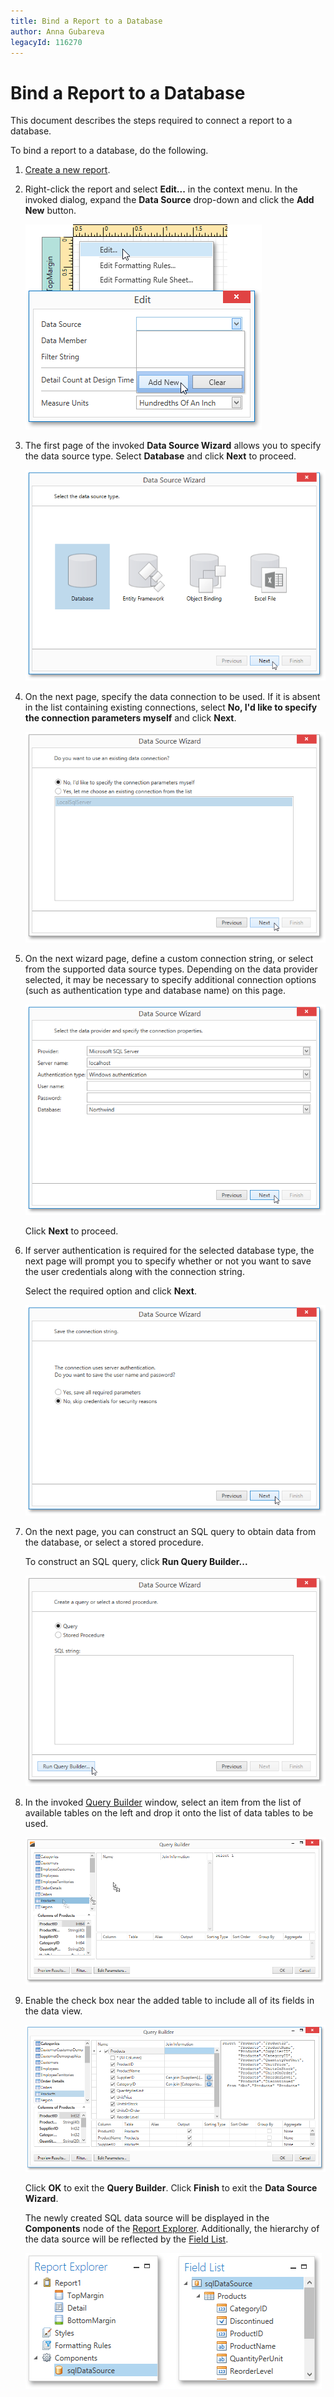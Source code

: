 ```yaml
---
title: Bind a Report to a Database
author: Anna Gubareva
legacyId: 116270
---
```

# Bind a Report to a Database
This document describes the steps required to connect a report to a database.

To bind a report to a database, do the following.
1. [Create a new report](../../basic-operations/create-a-new-report.md).
2. Right-click the report and select **Edit...** in the context menu. In the invoked dialog, expand the **Data Source** drop-down and click the **Add New** button.
	
	![EUD_WpfReportDesigner_AddDataSource](../../../../../../images/img123562.png)
3. The first page of the invoked **Data Source Wizard** allows you to specify the data source type. Select **Database** and click **Next** to proceed.
	
	![EUD_WpfReportDesigner_DataSourceWizard_Database](../../../../../../images/img123568.png)
4. On the next page, specify the data connection to be used. If it is absent in the list containing existing connections, select **No, I'd like to specify the connection parameters myself** and click **Next**.
	
	![EUD_WpfReportDesigner_DataSourceWizard_Database_1](../../../../../../images/img123985.png)
5. On the next wizard page, define a custom connection string, or select from the supported data source types. Depending on the data provider selected, it may be necessary to specify additional connection options (such as authentication type and database name) on this page.
	
	![EUD_WpfReportDesigner_DataSourceWizard_Database_2](../../../../../../images/img123986.png)
	
	Click **Next** to proceed.
6. If server authentication is required for the selected database type, the next page will prompt you to specify whether or not you want to save the user credentials along with the connection string.
	
	Select the required option and click **Next**.
	
	![EUD_WpfReportDesigner_DataSourceWizard_Database_3](../../../../../../images/img123987.png)
7. On the next page, you can construct an SQL query to obtain data from the database, or select a stored procedure.
	
	To construct an SQL query, click **Run Query Builder...**
	
	![EUD_WpfReportDesigner_DataSourceWizard_Database_4](../../../../../../images/img123988.png)
8. In the invoked [Query Builder](../../../interface-elements/query-builder.md) window, select an item from the list of available tables on the left and drop it onto the list of data tables to be used.
	
	![WPDDesigner_QueryBuilder_AddingTable](../../../../../../images/img122798.png)
9. Enable the check box near the added table to include all of its fields in the data view.
	
	![WPDDesigner_QueryBuilder_AddTable](../../../../../../images/img122117.png)
	
	Click **OK** to exit the **Query Builder**. Click **Finish** to exit the **Data Source Wizard**.
	
	The newly created SQL data source will be displayed in the **Components** node of the [Report Explorer](../../../interface-elements/report-explorer.md). Additionally, the hierarchy of the data source will be reflected by the [Field List](../../../interface-elements/field-list.md).
	
	![EUD_WpfReportDesigner_SqlDataSource](../../../../../../images/img123563.png)